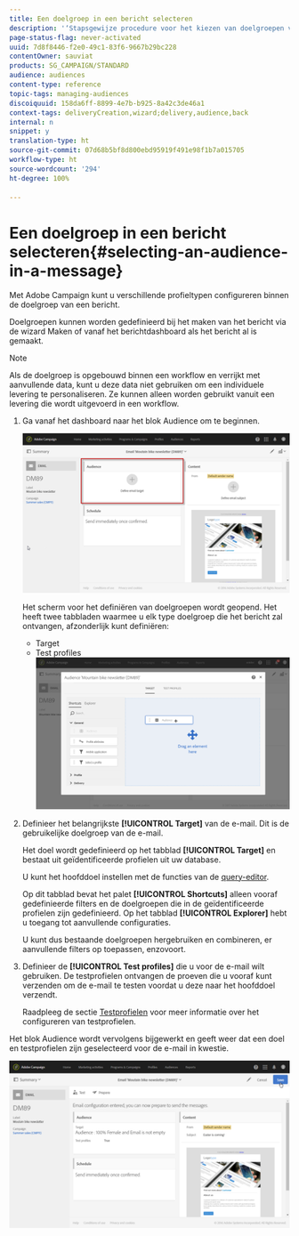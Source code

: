 ```yaml
---
title: Een doelgroep in een bericht selecteren
description: '‘Stapsgewijze procedure voor het kiezen van doelgroepen van een e-mail: belangrijkste doelpopulatie en testprofielen.’'
page-status-flag: never-activated
uuid: 7d8f8446-f2e0-49c1-83f6-9667b29bc228
contentOwner: sauviat
products: SG_CAMPAIGN/STANDARD
audience: audiences
content-type: reference
topic-tags: managing-audiences
discoiquuid: 158da6ff-8899-4e7b-b925-8a42c3de46a1
context-tags: deliveryCreation,wizard;delivery,audience,back
internal: n
snippet: y
translation-type: ht
source-git-commit: 07d68b5bf8d800ebd95919f491e98f1b7a015705
workflow-type: ht
source-wordcount: '294'
ht-degree: 100%

---
```



# Een doelgroep in een bericht selecteren{#selecting-an-audience-in-a-message}

Met Adobe Campaign kunt u verschillende profieltypen configureren binnen de doelgroep van een bericht.

Doelgroepen kunnen worden gedefinieerd bij het maken van het bericht via de wizard Maken of vanaf het berichtdashboard als het bericht al is gemaakt.

>[!NOTE]
>
>Als de doelgroep is opgebouwd binnen een workflow en verrijkt met aanvullende data, kunt u deze data niet gebruiken om een individuele levering te personaliseren. Ze kunnen alleen worden gebruikt vanuit een levering die wordt uitgevoerd in een workflow.

1. Ga vanaf het dashboard naar het blok Audience om te beginnen.

   ![](assets/delivery_audience_definition_1.png)

   Het scherm voor het definiëren van doelgroepen wordt geopend. Het heeft twee tabbladen waarmee u elk type doelgroep die het bericht zal ontvangen, afzonderlijk kunt definiëren:

   * Target
   * Test profiles
   ![](assets/delivery_audience_definition_2.png)

1. Definieer het belangrijkste **[!UICONTROL Target]** van de e-mail. Dit is de gebruikelijke doelgroep van de e-mail.

   Het doel wordt gedefinieerd op het tabblad **[!UICONTROL Target]** en bestaat uit geïdentificeerde profielen uit uw database.

   U kunt het hoofddoel instellen met de functies van de [query-editor](../../automating/using/editing-queries.md#creating-queries).

   Op dit tabblad bevat het palet **[!UICONTROL Shortcuts]** alleen vooraf gedefinieerde filters en de doelgroepen die in de geïdentificeerde profielen zijn gedefinieerd. Op het tabblad **[!UICONTROL Explorer]** hebt u toegang tot aanvullende configuraties.

   U kunt dus bestaande doelgroepen hergebruiken en combineren, er aanvullende filters op toepassen, enzovoort.

1. Definieer de **[!UICONTROL Test profiles]** die u voor de e-mail wilt gebruiken. De testprofielen ontvangen de proeven die u vooraf kunt verzenden om de e-mail te testen voordat u deze naar het hoofddoel verzendt.

   Raadpleeg de sectie [Testprofielen](../../audiences/using/managing-test-profiles.md) voor meer informatie over het configureren van testprofielen.

Het blok Audience wordt vervolgens bijgewerkt en geeft weer dat een doel en testprofielen zijn geselecteerd voor de e-mail in kwestie.

![](assets/delivery_audience_definition_3.png)

